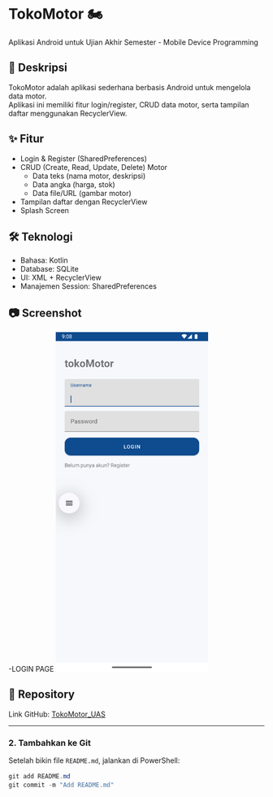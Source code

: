 # TokoMotor 🏍️

Aplikasi Android untuk Ujian Akhir Semester - Mobile Device Programming

## 📌 Deskripsi
TokoMotor adalah aplikasi sederhana berbasis Android untuk mengelola data motor.  
Aplikasi ini memiliki fitur login/register, CRUD data motor, serta tampilan daftar menggunakan RecyclerView.

## ✨ Fitur
- Login & Register (SharedPreferences)
- CRUD (Create, Read, Update, Delete) Motor
  - Data teks (nama motor, deskripsi)
  - Data angka (harga, stok)
  - Data file/URL (gambar motor)
- Tampilan daftar dengan RecyclerView
- Splash Screen

## 🛠️ Teknologi
- Bahasa: Kotlin
- Database: SQLite
- UI: XML + RecyclerView
- Manajemen Session: SharedPreferences

## 📷 Screenshot
-LOGIN PAGE
<img src="screenshots/LOGIN.png" alt="Login Screen" width="300"/>

## 📂 Repository
Link GitHub: [TokoMotor_UAS](https://github.com/tpzmous/TokoMotor_UAS)

---

### 2. Tambahkan ke Git
Setelah bikin file `README.md`, jalankan di PowerShell:

```powershell
git add README.md
git commit -m "Add README.md"
